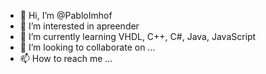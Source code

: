 - 👋 Hi, I’m @PabloImhof
- 👀 I’m interested in apreender
- 🌱 I’m currently learning VHDL, C++, C#, Java, JavaScript
- 💞️ I’m looking to collaborate on ...
- 📫 How to reach me ...

<!---
PabloImhof/PabloImhof is a ✨ special ✨ repository because its `README.md` (this file) appears on your GitHub profile.
You can click the Preview link to take a look at your changes.
--->
